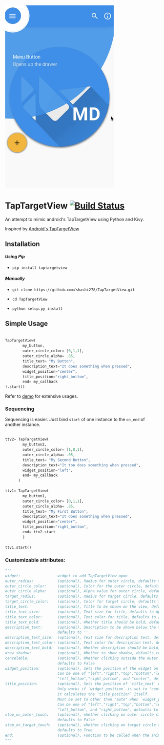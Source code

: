 ![TapTargetView demo](demo/ttv_demo_2.gif)

# TapTargetView [![Build Status](https://travis-ci.org/shashi278/TapTargetView.svg?branch=master)](https://travis-ci.org/shashi278/TapTargetView)
An attempt to mimic android's TapTargetView using Python and Kivy.

Inspired by [Android's TapTargetView](https://github.com/KeepSafe/TapTargetView)

## Installation
#### *Using Pip*
 * `pip install taptargetview`
  
#### *Manually*

 * `git clone https://github.com/shashi278/TapTargetView.git`
    
 * `cd TapTargetView`
    
 * `python setup.py install`

## Simple Usage
```python

TapTargetView(
        my_button,
        outer_circle_color= [0,1,1],
        outer_circle_alpha= .85,
        title_text= "My Button",
        description_text="It does something when pressed",
        widget_position="center",
        title_position="right_bottom",
        end= my_callback
).start()

```
Refer to [demo](demo/ttv_demo.py) for extensive usages.

### Sequencing
Sequencing is easier. Just bind `start` of one instance to the `on_end` of another instance.
```python

ttv2= TapTargetView(
        my_button2,
        outer_circle_color= [1,0,1],
        outer_circle_alpha= .05,
        title_text= "My Second Button",
        description_text="It too does something when pressed",
        widget_position="left",
        end= my_callback
      )
      
ttv1= TapTargetView(
        my_button1,
        outer_circle_color= [0,1,1],
        outer_circle_alpha= .85,
        title_text= "My First Button",
        description_text="It does something when pressed",
        widget_position="center",
        title_position="right_bottom",
        end= ttv2.start
        )

ttv1.start()

```

### Customizable attributes:
```python
"""
widget:                 widget to add TapTargetView upon
outer_radius:           (optional), Radius for outer circle, defaults to dp(300)
outer_circle_color:     (optional), Color for the outer circle, defaults to [1,0,0]
outer_circle_alpha:     (optional), Alpha value for outer circle, defaults to .96
target_radius:          (optional), Radius for target circle, defaults to dp(45)
target_circle_color:    (optional), Color for target circle, defaults to [1,1,1]
title_text:             (optional), Title to be shown on the view, defaults to ''
title_text_size:        (optional), Text size for title, defaults to dp(25)
title_text_color:       (optional), Text color for title, defaults to [1,1,1,1]
title_text_bold:        (optional), Whether title should be bold, defaults to `True`
description_text:       (optional), Description to be shown below the title(Keep it short),
                        defaults to ''
description_text_size:  (optional), Text size for description text, defaults to dp(20)
description_text_color: (optional), Text color for description text, defaults to [.9,.9,.9,1]
description_text_bold:  (optional), Whether description should be bold, defaults to False
draw_shadow:            (optional), Whether to show shadow, defaults to False
cancelable:             (optional), Whether clicking outside the outer circle dismisses the view,
                        defaults to False
widget_position:        (optional), Sets the position of the widget on the outer_circle.
                        Can be one of "left","right","top","bottom","left_top","right_top",
                        "left_bottom","right_bottom", and "center", defaults to "left"
title_position:         (optional), Sets the position of `title_text` on the outer circle.
                        Only works if `widget_position` is set to "center". In all other cases,
                        it calculates the `title_position` itself.
                        Must be set to other than "auto" when `widget_position` is set to "center".
                        Can be one of "left","right","top","bottom","left_top","right_top",
                        "left_bottom", and "right_bottom", defaults to "auto" (since `widget_position` is "left")
stop_on_outer_touch:    (optional), whether clicking on outer circle stops the animation,
                        defaults to False
stop_on_target_touch:   (optional), whether clicking on target circle should stop the animation,
                        defaults to True
end:                    (optional), Function to be called when the animation stops, defaults to None
"""
```